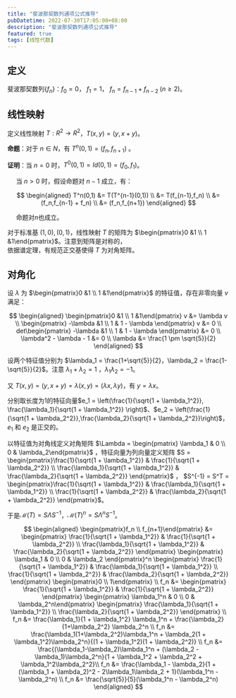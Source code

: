 ```yaml
---
title: "斐波那契数列通项公式推导"
pubDatetime: 2022-07-30T17:05:00+08:00
description: "斐波那契数列通项公式推导"
featured: true
tags: [线性代数]
---
```


## 定义
斐波那契数列$\{f_n\}$：$f_0 = 0$， $f_1 = 1$， $f_n = f_{n-1} + f_{n-2}\;(n \ge 2)$。


## 线性映射
定义线性映射 $T:R^2 \to R^2$，$T(x,y) = (y,x + y)$。

**命题**：对于 $n \in N$，有 $T^n(0,1) = (f_n,f_{n+1})$ 。

**证明**：当 $n=0$ 时，$T^0(0,1) = Id(0,1) = (f_0,f_1)$。

&nbsp;&nbsp;&nbsp;&nbsp;&nbsp;当 $n>0$ 时，假设命题对 $n-1$ 成立，有：

$$
\begin{aligned}
T^n(0,1) &= T(T^{n-1}(0,1)) \\
&= T(f_{n-1},f_n) \\
&= (f_n,f_{n-1} + f_n) \\
&= (f_n,f_{n+1})
\end{aligned}
$$

&nbsp;&nbsp;&nbsp;&nbsp;&nbsp;命题对$n$也成立。

对于标准基 $(1,0),(0,1)$，线性映射 $T$ 的矩阵为 $\begin{pmatrix}0 &1 \\ 1 &1\end{pmatrix}$。注意到矩阵是对称的，\
依据谱定理，有规范正交基使得 $T$ 为对角矩阵。

## 对角化

设 $\lambda$ 为 $\begin{pmatrix}0 &1 \\ 1 &1\end{pmatrix}$ 的特征值，存在非零向量 $v$ 满足：

$$
\begin{aligned}
\begin{pmatrix}0 &1 \\ 1 &1\end{pmatrix} v &= \lambda v \\
\begin{pmatrix} -\lambda &1 \\ 1 & 1 - \lambda \end{pmatrix} v &= 0 \\
det\begin{pmatrix} -\lambda &1 \\ 1 & 1 - \lambda \end{pmatrix} &= 0 \\
\lambda^2 - \lambda - 1 &= 0 \\
\lambda &= \frac{1 \pm \sqrt{5}}{2}
\end{aligned}
$$

设两个特征值分别为 $\lambda_1 = \frac{1+\sqrt{5}}{2}，\lambda_2 = \frac{1-\sqrt{5}}{2}$。注意 $\lambda_1 + \lambda_2 = 1$ ，$\lambda_1  \lambda_2 = -1$。

又 $T(x,y) = (y,x+y) = \lambda(x,y) = (\lambda x,\lambda y)$，有 $y = \lambda x$。

分别取长度为1的特征向量$e_1 = \left(\frac{1}{\sqrt{1 + \lambda_1^2}}, \frac{\lambda_1}{\sqrt{1 + \lambda_1^2}} \right)$、$e_2 = \left(\frac{1}{\sqrt{1 + \lambda_2^2}},\frac{\lambda_2}{\sqrt{1 + \lambda_2^2}}\right)$，$e_1$ 和 $e_2$ 是正交的。

以特征值为对角线定义对角矩阵 $\Lambda = \begin{pmatrix} \lambda_1 & 0 \\ 0 & \lambda_2\end{pmatrix}$ ，特征向量为列向量定义矩阵 $S = \begin{pmatrix}\frac{1}{\sqrt{1 + \lambda_1^2}} & \frac{1}{\sqrt{1 + \lambda_2^2}} \\ \frac{\lambda_1}{\sqrt{1 + \lambda_1^2}} & \frac{\lambda_2}{\sqrt{1 + \lambda_2^2}} \end{pmatrix}$ ，
$S^{-1} = S^T = \begin{pmatrix}\frac{1}{\sqrt{1 + \lambda_1^2}} & \frac{\lambda_1}{\sqrt{1 + \lambda_1^2}} \\ \frac{1}{\sqrt{1 + \lambda_2^2}} & \frac{\lambda_2}{\sqrt{1 + \lambda_2^2}} \end{pmatrix}$。

于是$\mathcal{M}(T) = S \Lambda S^{-1}$，$\mathcal{M}(T)^n = S\Lambda^{n}S^{-1}$。

$$
\begin{aligned}
   \begin{pmatrix}f_n \\ f_{n+1}\end{pmatrix} &=
   \begin{pmatrix}
      \frac{1}{\sqrt{1 + \lambda_1^2}} & \frac{1}{\sqrt{1 + \lambda_2^2}} \\
      \frac{\lambda_1}{\sqrt{1 + \lambda_1^2}} & \frac{\lambda_2}{\sqrt{1 + \lambda_2^2}}
   \end{pmatrix}
   \begin{pmatrix} 
      \lambda_1 & 0 \\
      0 & \lambda_2
   \end{pmatrix}^n
   \begin{pmatrix}
      \frac{1}{\sqrt{1 + \lambda_1^2}} & \frac{\lambda_1}{\sqrt{1 + \lambda_1^2}} \\
      \frac{1}{\sqrt{1 + \lambda_2^2}} & \frac{\lambda_2}{\sqrt{1 + \lambda_2^2}}
   \end{pmatrix}
   \begin{pmatrix}0 \\ 1\end{pmatrix} \\
   f_n &=
   \begin{pmatrix}
      \frac{1}{\sqrt{1 + \lambda_1^2}} & \frac{1}{\sqrt{1 + \lambda_2^2}}
   \end{pmatrix}
   \begin{pmatrix}
      \lambda_1^n & 0 \\ 0 & \lambda_2^n\end{pmatrix}
   \begin{pmatrix}
      \frac{\lambda_1}{\sqrt{1 + \lambda_1^2}} \\
      \frac{\lambda_2}{\sqrt{1 + \lambda_2^2}} 
   \end{pmatrix} \\
   f_n &=
   \frac{\lambda_1}{1 + \lambda_1^2} \lambda_1^n + \frac{\lambda_2}{1+\lambda_2^2} \lambda_2^n \\
   f_n &= \frac{\lambda_1(1+\lambda_2^2)\lambda_1^n + \lambda_2(1 + \lambda_1^2)\lambda_2^n}{(1 + \lambda_1^2)(1 + \lambda_2^2)} \\
   f_n &= \frac{(\lambda_1-\lambda_2)\lambda_1^n + (\lambda_2 - \lambda_1)\lambda_2^n}{1 + \lambda_1^2 + \lambda_2^2 + \lambda_1^2\lambda_2^2}\\
   f_n &= \frac{\lambda_1 - \lambda_2}{1 + (\lambda_1 + \lambda_2)^2 - 2\lambda_1\lambda_2 + 1}(\lambda_1^n - \lambda_2^n) \\
   f_n &= \frac{\sqrt{5}}{5}(\lambda_1^n - \lambda_2^n)
\end{aligned}
$$